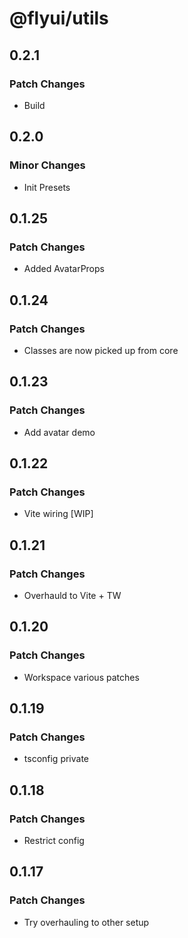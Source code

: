 # @flyui/utils

## 0.2.1

### Patch Changes

- Build

## 0.2.0

### Minor Changes

- Init Presets

## 0.1.25

### Patch Changes

- Added AvatarProps

## 0.1.24

### Patch Changes

- Classes are now picked up from core

## 0.1.23

### Patch Changes

- Add avatar demo

## 0.1.22

### Patch Changes

- Vite wiring [WIP]

## 0.1.21

### Patch Changes

- Overhauld to Vite + TW

## 0.1.20

### Patch Changes

- Workspace various patches

## 0.1.19

### Patch Changes

- tsconfig private

## 0.1.18

### Patch Changes

- Restrict config

## 0.1.17

### Patch Changes

- Try overhauling to other setup
